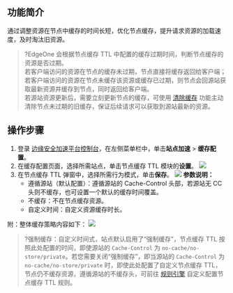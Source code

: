 ## 功能简介
通过调整资源在节点中缓存的时间长短，优化节点缓存，提升请求资源的加载速度，及时淘汰旧资源。

>?EdgeOne 会根据节点缓存 TTL 中配置的缓存过期时间，判断节点缓存的资源是否过期。<br>
若客户端访问的资源在节点的缓存未过期，节点直接将缓存返回给客户端；<br>
若客户端访问的资源在节点未缓存该资源或缓存已过期，则节点会回源站获取最新资源并缓存到节点，同时返回给客户端。<br>
若源站资源更新后，需要立刻更新节点的缓存，可使用 [清除缓存](https://cloud.tencent.com/document/product/1552/70759) 功能主动清除节点未过期的旧缓存，保证后续请求可以获取到源站最新的资源。



## 操作步骤
1. 登录 [边缘安全加速平台控制台](https://console.cloud.tencent.com/edgeone)，在左侧菜单栏中，单击**站点加速** > **缓存配置**。
2. 在缓存配置页面，选择所需站点，单击节点缓存 TTL 模块的**设置**。
![](https://qcloudimg.tencent-cloud.cn/raw/4b22413eadf893f0d9027ef03024eea8.png)
3. 在节点缓存 TTL 弹窗中，选择所需行为模式，单击**保存**。
![](https://qcloudimg.tencent-cloud.cn/raw/2ea82c188322279546ac16acafb9bace.png)
  **参数说明：**
    - 遵循源站（默认配置）：遵循源站的 Cache-Control 头部，若源站无 CC 头则不缓存，也可设置一个默认的缓存时间覆盖。
    - 不缓存：不在节点缓存资源。
    - 自定义时间：自定义资源缓存时长。

附：整体缓存策略内容如下：
![](https://qcloudimg.tencent-cloud.cn/raw/89f2fc4aa8e41ceb6057cc55dffb277c.png)
>?强制缓存：自定义时间式，站点默认启用了“强制缓存”，节点缓存 TTL 按照此处配置的时间，即使源站的 `Cache-Control` 为 `no-cache/no-store/private`。若您需要关闭“强制缓存”，即当源站的 `Cache-Control` 为 `no-cache/no-store/private` 时，即使此处配置了自定义节点缓存 TTL，节点仍不缓存资源，遵循源站的不缓存头，可前往 [规则引擎](https://cloud.tencent.com/document/product/1552/70901) 自定义配置节点缓存 TTL 规则。
